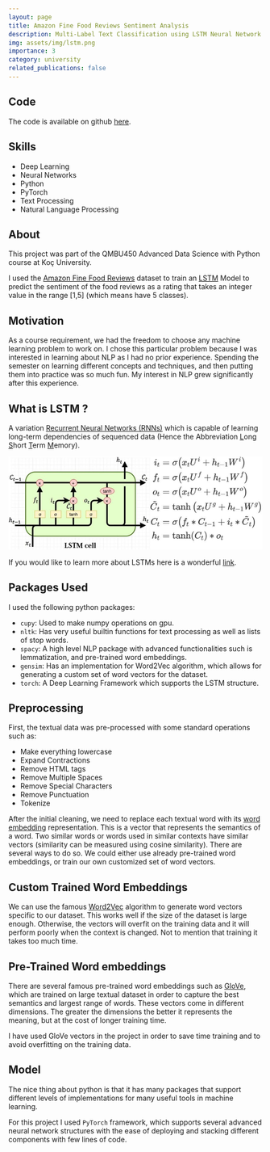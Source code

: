 ```yaml
---
layout: page
title: Amazon Fine Food Reviews Sentiment Analysis
description: Multi-Label Text Classification using LSTM Neural Network
img: assets/img/lstm.png
importance: 3
category: university
related_publications: false
---
```


## Code

The code is available on github [here](https://github.com/NazirNayal8/amazon-food-review-text-classification).

## Skills

* Deep Learning
* Neural Networks
* Python
* PyTorch
* Text Processing
* Natural Language Processing

## About

This project was part of the QMBU450 Advanced Data Science with Python course at Koç University.

I used the [Amazon Fine Food Reviews](https://www.kaggle.com/snap/amazon-fine-food-reviews) dataset to train an [LSTM](https://en.wikipedia.org/wiki/Long_short-term_memory) Model to predict the sentiment of the food reviews as a rating that takes an integer value in the range [1,5] (which means have 5 classes).

## Motivation

As a course requirement, we had the freedom to choose any machine learning problem to work on. I chose this particular problem because I was interested in
learning about NLP as I had no prior experience. Spending the semester on learning different concepts and techniques, and then putting them into practice was
so much fun. My interest in NLP grew significantly after this experience.

## What is LSTM ?

A variation [Recurrent Neural Networks (RNNs)](https://en.wikipedia.org/wiki/Recurrent_neural_network) which is capable of learning long-term dependencies of sequenced data (Hence the Abbreviation <u>L</u>ong <u>S</u>hort <u>T</u>erm <u>M</u>emory).

  ![LSTM](../images/lstm.png)


If you would like to learn more about LSTMs here is a wonderful [link](http://colah.github.io/posts/2015-08-Understanding-LSTMs/).  

## Packages Used

I used the following python packages:

* `cupy`: Used to make numpy operations on gpu.
* `nltk`: Has very useful builtin functions for text processing as well as lists of stop words.
* `spacy`: A high level NLP package with advanced functionalities such is lemmatization, and pre-trained word embeddings.
* `gensim`: Has an implementation for Word2Vec algorithm, which allows for generating a custom set of word vectors for the dataset.
* `torch`: A Deep Learning Framework which supports the LSTM structure.


## Preprocessing

First, the textual data was pre-processed with some standard operations such as:

* Make everything lowercase
* Expand Contractions
* Remove HTML tags
* Remove Multiple Spaces
* Remove Special Characters
* Remove Punctuation
* Tokenize

After the initial cleaning, we need to replace each textual word with its [word embedding](https://machinelearningmastery.com/what-are-word-embeddings/) representation. This is a vector that represents the semantics of a word. Two similar words or words used in similar contexts have similar vectors (similarity can be measured using cosine similarity). There are several ways to do so. We could either use already pre-trained word embeddings, or train our own customized set of word vectors.

## Custom Trained Word Embeddings

We can use the famous [Word2Vec](https://en.wikipedia.org/wiki/Word2vec) algorithm to generate word vectors specific to our dataset. This works well if the size of the dataset is large enough. Otherwise, the vectors will overfit on the training data and it will perform poorly when the context is changed. Not to mention that training it takes too much time.

## Pre-Trained Word embeddings

There are several famous pre-trained word embeddings such as [GloVe](https://nlp.stanford.edu/projects/glove/), which are trained on large textual dataset in order to capture the best semantics and largest range of words. These vectors come in different dimensions. The greater the dimensions the better it represents the meaning, but at the cost of longer training time.

I have used GloVe vectors in the project in order to save time training and to avoid overfitting on the training data.

## Model

The nice thing about python is that it has many packages that support different levels of implementations for many useful tools in machine learning.

For this project I used `PyTorch` framework, which supports several advanced neural network structures with the ease of deploying and stacking different components with few lines of code.